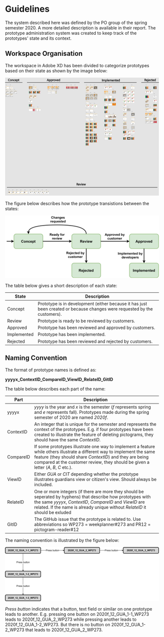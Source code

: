 # Guidelines

The system described here was defined by the PO group of the spring semester 2020.
A more detailed description is available in their report. The prototype administration
system was created to keep track of the prototypes' state and its context.

## Workspace Organisation

The workspace in Adobe XD has been divided to categorize prototypes based on their
state as shown by the image below:

![AdobeXDWorkspace](images/AdobeXDWorkspace.png)

The figure below describes how the prototype transistions between the states:

![PrototypeStates](images/PrototypeStates.png)

The table below gives a short description of each state:

| **State**   | **Description**                                                                                                           |
|-------------|---------------------------------------------------------------------------------------------------------------------------|
| Concept     | Prototype is in development (either because it has just been created or because changes were requested by the customers). |
| Review      | Prototype is ready to be reviewed by customers.                                                                           |
| Approved    | Prototype has been reviewed and approved by customers.                                                                    |
| Implemented | Prototype has been implemented.                                                                                           |
| Rejected    | Prototype has been reviewed and rejected by customers.                                                                    |

## Naming Convention

The format of prototype names is defined as:

<p><strong>yyyyx_ContextID_CompareID_ViewID_RelateID_GitID</strong></P>

The table below describes each part of the name:

| **Part**  | **Description** |
|-----------|-----------------|
| yyyyx     | *yyyy* is the year and *x* is the semester (*f* represents spring and *e* represents fall). Prototypes made during the spring semester of 2020 are named *2020f*. |
| ContextID | An integer that is unique for the semester and represents the context of the prototypes. E.g. if four prototypes have been created to illustrate the feature of deleting pictograms, they should have the same *ContextID*. |
| CompareID | If some prototypes illustrate one way to implement a feature while others illustrate a different way to implement the same feature (they should share *ContextID*) and they are being compared at the customer review, they should be given a letter (*A*, *B*, *C* etc.). |
| ViewID    | Either *GUA* or *CIT* depending whether the prototype illustrates guardians view or citizen's view. Should always be included. |
| RelateID  | One or more integers (if there are more they should be seperated by hyphens) that describe how prototypes with the same *yyyyx*, *ContextID*, *CompareID* and *ViewID* are related. If the name is already unique without *RelateID* it should be exluded |
| GitID     | The GitHub issue that the prototype is related to. Use abbreviations so WP273 = weekplanner#273 and PR12 = pictogram-reader#12 |

The naming convention is illustrated by the figure below:

![PrototypeNamingIllustration](images/PrototypeNamingIllustration.png)

*Press button* indicates that a button, text field or similar on one prototype leads
to another. E.g. pressing one button on 2020f_12_GUA_1-1_WP273 leads to 2020f_12_GUA_2_WP273
while pressing another leads to 2020f_12_GUA_1-2_WP273. But there is no button on
2020f_12_GUA_1-2_WP273 that leads to 2020f_12_GUA_2_WP273.
